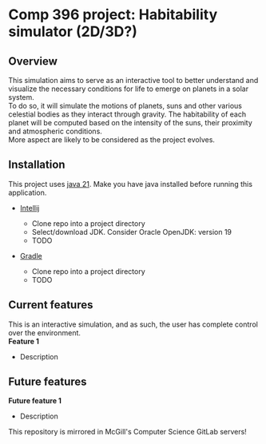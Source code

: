 # Comp 396 project: Habitability simulator (2D/3D?)

## Overview

This simulation aims to serve as an interactive tool to better understand and visualize the necessary conditions for life to emerge on planets in a solar system.  
To do so, it will simulate the motions of planets, suns and other various celestial bodies as they interact through gravity. The habitability of each planet will be computed based on the intensity of the suns, their proximity and atmospheric conditions.  
More aspect are likely to be considered as the project evolves.  

## Installation

This project uses [java 21](https://www.oracle.com/ca-en/java/technologies/downloads/#java21). Make you have java installed before running this application.  
- [Intellij](https://www.jetbrains.com/idea/)
  - Clone repo into a project directory
  - Select/download JDK. Consider Oracle OpenJDK: version 19
  - TODO

- [Gradle](https://gradle.org/)
  - Clone repo into a project directory
  - TODO


## Current features

This is an interactive simulation, and as such, the user has complete control over the environment.  
**Feature 1**
  - Description

## Future features

**Future feature 1**
  - Description

This repository is mirrored in McGill's Computer Science GitLab servers!
